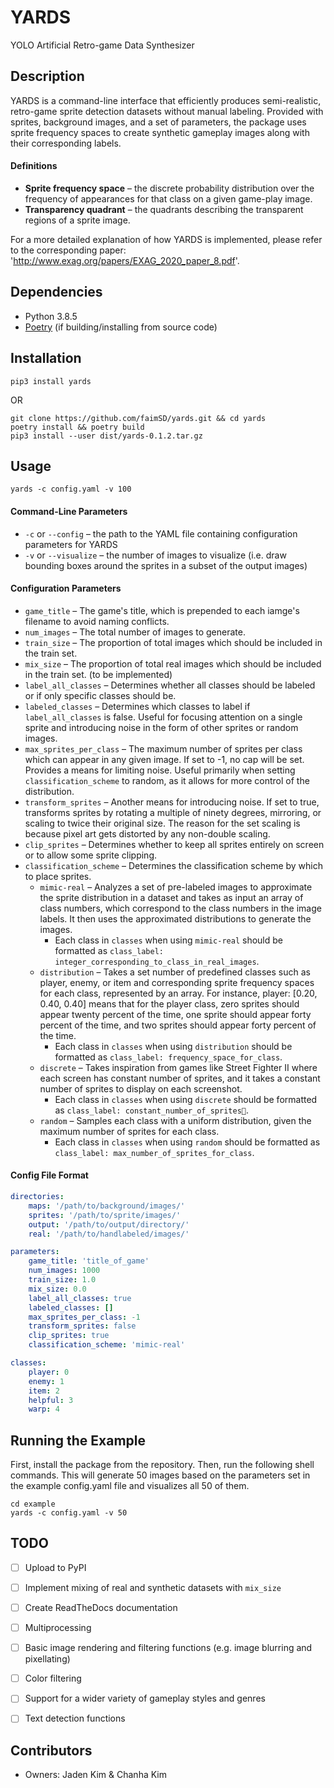 # YARDS

YOLO Artificial Retro-game Data Synthesizer



## Description

YARDS is a command-line interface that efficiently produces semi-realistic, retro-game sprite detection datasets without manual labeling. Provided with sprites, background images, and a set of parameters, the package uses sprite frequency spaces to create synthetic gameplay images along with their corresponding labels.

#### Definitions

- **Sprite frequency space** – the discrete probability distribution over the frequency of appearances for that class on a given game-play image.
- **Transparency quadrant** – the quadrants describing the transparent regions of a sprite image.

For a more detailed explanation of how YARDS is implemented, please refer to the corresponding paper: 'http://www.exag.org/papers/EXAG_2020_paper_8.pdf'.



## Dependencies

- Python 3.8.5
- [Poetry](https://python-poetry.org/docs/#installation) (if building/installing from source code)

## Installation

```
pip3 install yards
```

OR

```
git clone https://github.com/faimSD/yards.git && cd yards
poetry install && poetry build
pip3 install --user dist/yards-0.1.2.tar.gz
```



## Usage

```
yards -c config.yaml -v 100
```

#### Command-Line Parameters

- `-c` or `--config` – the path to the YAML file containing configuration parameters for YARDS
- `-v` or `--visualize` – the number of images to visualize (i.e. draw bounding boxes around the sprites in a subset of the output images)

#### Configuration Parameters

- `game_title` – The game's title, which is prepended to each iamge's filename to avoid naming conflicts.
- `num_images` – The total number of images to generate.
- `train_size` – The proportion of total images which should be included in the train set.
- `mix_size` – The proportion of total real images which should be included in the train set. (to be implemented)
- `label_all_classes` – Determines whether all classes should be labeled or if only specific classes should be.
- `labeled_classes` – Determines which classes to label if `label_all_classes` is false. Useful for focusing attention on a single sprite and introducing noise in the form of other sprites or random images.
- `max_sprites_per_class` – The maximum number of sprites per class which can appear in any given image. If set to -1, no cap will be set. Provides a means for limiting noise. Useful primarily when setting `classification_scheme` to random, as it allows for more control of the distribution.
- `transform_sprites` – Another means for introducing noise. If set to true, transforms sprites by rotating a multiple of ninety degrees, mirroring, or scaling to twice their original size. The reason for the set scaling is because pixel art gets distorted by any non-double scaling.
- `clip_sprites` – Determines whether to keep all sprites entirely on screen or to allow some sprite clipping.
- `classification_scheme` – Determines the classification scheme by which to place sprites.
  - `mimic-real` – Analyzes a set of pre-labeled images to approximate the sprite distribution in a dataset and takes as input an array of class numbers, which correspond to the class numbers in the image labels. It then uses the approximated distributions to generate the images.
    - Each class in `classes` when using `mimic-real` should be formatted as `class_label: integer_corresponding_to_class_in_real_images`.
  - `distribution` – Takes a set number of predefined classes such as player, enemy, or item and corresponding sprite frequency spaces for each   class, represented by an array. For instance, player: [0.20, 0.40, 0.40] means that for the player class, zero sprites should appear twenty percent of the time, one sprite should appear forty percent of the time, and two sprites should appear forty percent of the time.
    - Each class in `classes` when using `distribution` should be formatted as `class_label: frequency_space_for_class`.
  - `discrete` – Takes inspiration from games like Street Fighter II where each screen has constant number of sprites, and it takes a constant number of sprites to display on each screenshot.
    - Each class in `classes` when using `discrete` should be formatted as `class_label: constant_number_of_sprites`.
  - `random` – Samples each class with a uniform distribution, given the maximum number of sprites for each class.
    - Each class in `classes` when using `random` should be formatted as `class_label: max_number_of_sprites_for_class`.

#### Config File Format

```yaml
directories:
    maps: '/path/to/background/images/'
    sprites: '/path/to/sprite/images/'
    output: '/path/to/output/directory/'
    real: '/path/to/handlabeled/images/' 

parameters:
    game_title: 'title_of_game'
    num_images: 1000
    train_size: 1.0
    mix_size: 0.0
    label_all_classes: true
    labeled_classes: []
    max_sprites_per_class: -1
    transform_sprites: false
    clip_sprites: true
    classification_scheme: 'mimic-real'

classes:
    player: 0
    enemy: 1
    item: 2
    helpful: 3
    warp: 4
```



## Running the Example

First, install the package from the repository. Then, run the following shell commands. This will generate 50 images based on the parameters set in the example config.yaml file and visualizes all 50 of them.

```
cd example
yards -c config.yaml -v 50
```



## TODO

- [ ] Upload to PyPI
- [ ] Implement mixing of real and synthetic datasets with `mix_size`
- [ ] Create ReadTheDocs documentation
- [ ] Multiprocessing
- [ ] Basic image rendering and filtering functions (e.g. image blurring and pixellating)
- [ ] Color filtering
- [ ] Support for a wider variety of gameplay styles and genres
- [ ] Text detection functions



## Contributors

- Owners: Jaden Kim & Chanha Kim
